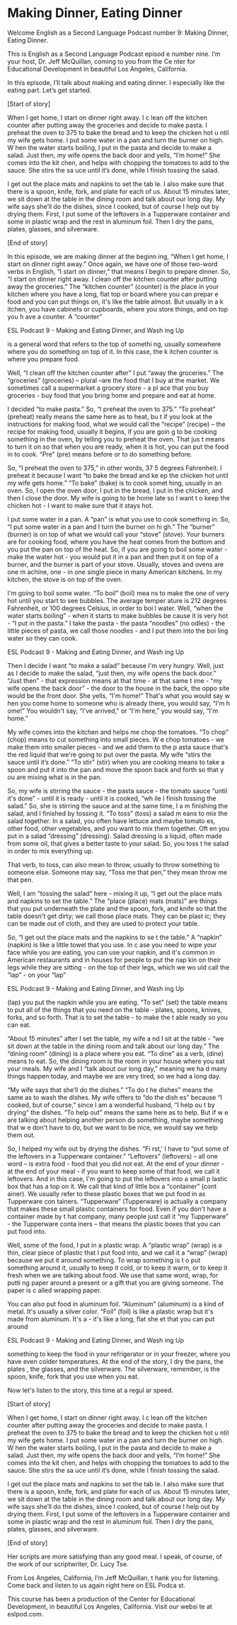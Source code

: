 # Making Dinner, Eating Dinner

Welcome English as a Second Language Podcast number  9:  Making Dinner, Eating Dinner.

This is English as a Second Language Podcast episod e number nine. I’m your host, Dr. Jeff McQuillan, coming to you from the Ce nter for Educational Development in beautiful Los Angeles, California.

In this episode, I’ll talk about making and eating dinner. I especially like the eating part. Let’s get started.

[Start of story]

When I get home, I start on dinner right away.  I c lean off the kitchen counter after putting away the groceries and decide to make  pasta.  I preheat the oven to 375 to bake the bread and to keep the chicken hot u ntil my wife gets home.  I put some water in a pan and turn the burner on high.  W hen the water starts boiling, I put in the pasta and decide to make a salad.  Just then, my wife opens the back door and yells, “I’m home!”  She comes into the kit chen, and helps with chopping the tomatoes to add to the sauce.  She stirs the sa uce until it’s done, while I finish tossing the salad.

I get out the place mats and napkins to set the tab le.  I also make sure that there is a spoon, knife, fork, and plate for each of us.  About 15 minutes later, we sit down at the table in the dining room and talk about  our long day.  My wife says she’ll do the dishes, since I cooked, but of course  I help out by drying them. First, I put some of the leftovers in a Tupperware container and some in plastic wrap and the rest in aluminum foil.  Then I dry the  pans, plates, glasses, and silverware.

[End of story]

In this episode, we are making dinner at the beginn ing, “When I get home, I start on dinner right away.”  Once again, we have one of those two-word verbs in English, “I start on dinner,” that means I begin to  prepare dinner.  So, “I start on dinner right away.  I clean off the kitchen counter  after putting away the groceries.”  The “kitchen counter” (counter) is the  place in your kitchen where you have a long, flat top or board where you can prepar e food and you can put things on, it's like the table almost.  But usually in a k itchen, you have cabinets or cupboards, where you store things, and on top you h ave a counter.  A “counter”

ESL Podcast 9 -  Making and Eating Dinner, and Wash ing Up

is a general word that refers to the top of somethi ng, usually somewhere where you do something on top of it.  In this case, the k itchen counter is where you prepare food.

Well, “I clean off the kitchen counter after” I put  “away the groceries.”  The “groceries” (groceries) – plural –are the food that  I buy at the market.  We sometimes call a supermarket a grocery store - a pl ace that you buy groceries - buy food that you bring home and prepare and eat at  home.

I decided “to make pasta.”  So, “I preheat the oven  to 375.”  “To preheat” (preheat) really means the same here as to heat, bu t if you look at the instructions for making food, what we would call the “recipe” (recipe) – the recipe for making food, usually it begins, if you are goin g to be cooking something in the oven, by telling you to preheat the oven.  That jus t means to turn it on so that when you are ready, when it is hot, you can put the  food in to cook.  “Pre” (pre) means before or to do something before.

So, “I preheat the oven to 375,” in other words, 37 5 degrees Fahrenheit.  I preheat it because I want “to bake the bread and ke ep the chicken hot until my wife gets home.”  “To bake” (bake) is to cook somet hing, usually in an oven.  So, I open the oven door, I put in the bread, I put in the chicken, and then I close the door.  My wife is going to be home late so I want t o keep the chicken hot - I want to make sure that it stays hot.

I put some water in a pan. A “pan” is what you use to cook something in.  So, “I put some water in a pan and I turn the burner on hi gh.”  The “burner” (burner) is on top of what we would call your “stove” (stove). Your burners are for cooking food, where you have the heat comes from the bottom  and you put the pan on top of the heat.  So, if you are going to boil some  water - make the water hot - you would put it in a pan and then put it on top of  a burner, and the burner is part of your stove.  Usually, stoves and ovens are one m achine, one - in one single piece in many American kitchens.  In my kitchen, the stove is on top of the oven.

I'm going to boil some water.  “To boil” (boil) mea ns to make the one of very hot until you start to see bubbles.  The average temper ature is 212 degrees Fahrenheit, or 100 degrees Celsius, in order to boi l water.  Well, “when the water starts boiling” - when it starts to make bubbles be cause it is very hot - “I put in the pasta.”  I take the pasta - the pasta “noodles” (no odles) - the little pieces of pasta, we call those noodles - and I put them into the boi ling water so they can cook.

ESL Podcast 9 -  Making and Eating Dinner, and Wash ing Up

Then I decide I want “to make a salad” because I'm very hungry.  Well, just as I decide to make the salad, “just then, my wife opens  the back door.”  “Just then” - that expression means at that time - at that same t ime - “my wife opens the back door” - the door to the house in the back, the oppo site would be the front door. She yells, “I'm home!”  That's what you would say w hen you come home to someone who is already there, you would say, “I'm h ome!”  You wouldn't say, “I've arrived,” or “I'm here,” you would say, “I'm home.”

My wife comes into the kitchen and helps me chop the tomatoes.  “To chop” (chop) means to cut something into small pieces.  W e chop tomatoes - we make them into smaller pieces - and we add them to the p asta sauce that's the red liquid that we're going to put over the pasta.  My wife “stirs the sauce until it’s done.”  “To stir” (stir) when you are cooking means  to take a spoon and put it into the pan and move the spoon back and forth so that y ou are mixing what is in the pan.

So, my wife is stirring the sauce - the pasta sauce  - the tomato sauce “until it's done” - until it is ready - until it is cooked, “wh ile I finish tossing the salad.”  So, she is stirring the sauce and at the same time, I a m finishing the salad, and I finished by tossing it.  “To toss” (toss) a salad m eans to mix the salad together. In a salad, you often have lettuce and maybe tomato es, other food, other vegetables, and you want to mix them together.  Oft en you put in a salad “dressing” (dressing).  Salad dressing is a liquid,  often made from some oil, that gives a better taste to your salad.  So, you toss t he salad in order to mix everything up.

That verb, to toss, can also mean to throw, usually  to throw something to someone else.  Someone may say, “Toss me that pen,”  they mean throw me that pen.

Well, I am “tossing the salad” here - mixing it up,  “I get out the place mats and napkins to set the table.”  The “place (place) mats  (mats)” are things that you put underneath the plate and the spoon, fork, and knife  so that the table doesn't get dirty; we call those place mats.  They can be plast ic; they can be made out of cloth, and they are used to protect your table.

So, “I get out the place mats and the napkins to se t the table.”  A “napkin” (napkin) is like a little towel that you use.  In c ase you need to wipe your face while you are eating, you can use your napkin, and it's common in American restaurants and in houses for people to put the nap kin on their legs while they are sitting - on the top of their legs, which we wo uld call the “lap” - on your “lap”

ESL Podcast 9 -  Making and Eating Dinner, and Wash ing Up

(lap) you put the napkin while you are eating.  “To  set” (set) the table means to put all of the things that you need on the table - plates, spoons, knives, forks, and so forth.  That is to set the table - to make the t able ready so you can eat.

“About 15 minutes” after I set the table, my wife a nd I sit at the table - “we sit down at the table in the dining room and talk about  our long day.”  The “dining room” (dining) is a place where you eat.  “To dine”  as a verb, (dine) means to eat. So, the dining room is the room in your house where  you eat your meals.  My wife and I “talk about our long day,” meaning we ha d many things happen today, and maybe we are very tired, so we had a long day.

“My wife says that she’ll do the dishes.”  “To do t he dishes” means the same as to wash the dishes.  My wife offers to “do the dish es” because “I cooked, but of course,” since I am a wonderful husband, “I help ou t by drying” the dishes.  “To help out” means the same here as to help.  But if w e are talking about helping another person do something, maybe something that w e don't have to do, but we want to be nice, we would say we help them out.

So, I helped my wife out by drying the dishes.  “Fi rst,' I have to “put some of the leftovers in a Tupperware container.”  “Leftovers” (leftovers) – all one word – is extra food - food that you did not eat.  At the end  of your dinner - at the end of your meal - if you want to keep some of that food, we call it leftovers.  And in this case, I'm going to put the leftovers into a small p lastic box that has a top on it. We call that kind of little box a “container” (cont ainer).  We usually refer to these plastic boxes that we put food in as Tupperware con tainers.  “Tupperware” (Tupperware) is actually a company that makes these  small plastic containers for food.  Even if you don't have a container made by t hat company, many people just call it “my Tupperware” - the Tupperware conta iners – that means the plastic boxes that you can put food into.

Well, some of the food, I put in a plastic wrap.  A  “plastic wrap” (wrap) is a thin, clear piece of plastic that I put food into, and we  call it a “wrap” (wrap) because we put it around something.  To wrap something is t o put something around it, usually to keep it cold, or to keep it warm, or to keep it fresh when we are talking about food.  We use that same word, wrap, for putti ng paper around a present or a gift that you are giving someone.  The paper is c alled wrapping paper.

You can also put food in aluminum foil.  “Aluminum”  (aluminum) is a kind of metal.  It's usually a silver color.  “Foil” (foil)  is like a plastic wrap but it's made from aluminum.  It's a - it's like a long, flat she et that you can put around

ESL Podcast 9 -  Making and Eating Dinner, and Wash ing Up

something to keep the food in your refrigerator or in your freezer, where you have even colder temperatures. At the end of the story, I dry the pans, the plates , the glasses, and the silverware. The silverware, remember, is the spoon, knife, fork  that you use when you eat.

Now let's listen to the story, this time at a regul ar speed.

[Start of story]

When I get home, I start on dinner right away.  I c lean off the kitchen counter after putting away the groceries and decide to make  pasta.  I preheat the oven to 375 to bake the bread and to keep the chicken hot u ntil my wife gets home.  I put some water in a pan and turn the burner on high.  W hen the water starts boiling, I put in the pasta and decide to make a salad.  Just then, my wife opens the back door and yells, “I’m home!”  She comes into the kit chen, and helps with chopping the tomatoes to add to the sauce.  She stirs the sa uce until it’s done, while I finish tossing the salad.

I get out the place mats and napkins to set the tab le.  I also make sure that there is a spoon, knife, fork, and plate for each of us.  About 15 minutes later, we sit down at the table in the dining room and talk about  our long day.  My wife says she’ll do the dishes, since I cooked, but of course  I help out by drying them. First, I put some of the leftovers in a Tupperware container and some in plastic wrap and the rest in aluminum foil.  Then I dry the  pans, plates, glasses, and silverware.

[End of story]

Her scripts are more satisfying than any good meal.   I speak, of course, of the work of our scriptwriter, Dr. Lucy Tse.

From Los Angeles, California, I’m Jeff McQuillan, t hank you for listening. Come back and listen to us again right here on ESL Podca st.

This course has been a production of the Center for  Educational Development, in beautiful Los Angeles, California.  Visit our websi te at eslpod.com.





